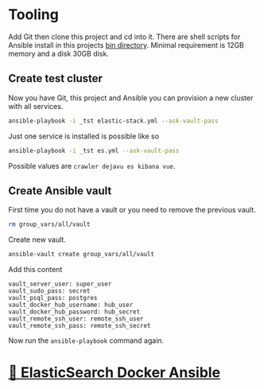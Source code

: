 # Tooling

Add Git then clone this project and cd into it. There are shell scripts for Ansible install in this projects [bin directory](http://github.com/noud/elasticsearch-docker-ansible/tree/master/bin).
Minimal requirement is 12GB memory and a disk 30GB disk.

## Create test cluster

Now you have Git, this project and Ansible you can provision a new cluster with all services.
```sh
ansible-playbook -i _tst elastic-stack.yml --ask-vault-pass
```
Just one service is installed is possible like so
```sh
ansible-playbook -i _tst es.yml --ask-vault-pass
```
Possible values are ```crawler dejavu es kibana vue```.

## Create Ansible vault

First time you do not have a vault or you need to remove the previous vault.
```sh
rm group_vars/all/vault
```
Create new vault.
```sh
ansible-vault create group_vars/all/vault
```
Add this content
```
vault_server_user: super_user
vault_sudo_pass: secret
vault_psql_pass: postgres
vault_docker_hub_username: hub_user
vault_docker_hub_password: hub_secret
vault_remote_ssh_user: remote_ssh_user
vault_remote_ssh_pass: remote_ssh_secret
```
Now run the ```ansible-playbook``` command again.

# [📁 ElasticSearch Docker Ansible](http://github.com/noud/elasticsearch-docker-ansible#elastics-kibana-elasticsearch-and-apaches-manifoldcf-in-docker-containers-provisioned-by-red-hats-ansible)